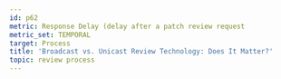 ```yaml
---
id: p62
metric: Response Delay (delay after a patch review request
metric_set: TEMPORAL
target: Process
title: 'Broadcast vs. Unicast Review Technology: Does It Matter?'
topic: review process
---
```

